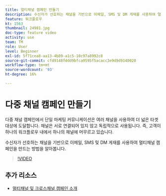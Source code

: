 ```yaml
---
title: 멀티채널 캠페인 만들기
description: 수신자가 선호하는 채널을 기반으로 이메일, SMS 및 DM 게재를 사용하여 멀티채널 캠페인을 만드는 방법을 알아봅니다.
feature: 워크플로우
kt: 1563
thumbnail: 24981.jpg
doc-type: feature video
activity: use
team: TM
role: User
level: Beginner
exl-id: 5f71cea8-aa13-4b89-a1c5-10c97a8992c8
source-git-commit: cfd9148fddd9bfca9595f5acacc3e9d9d9140020
workflow-type: tm+mt
source-wordcount: '93'
ht-degree: 16%

---
```


# 다중 채널 캠페인 만들기

다중 채널 캠페인에서 단일 마케팅 커뮤니케이션은 여러 채널을 사용하여 더 넓은 타겟 대상에 도달합니다. 채널은 서로 연결되어 있지 않고 독립적으로 사용됩니다. 즉, 고객이 하나의 워크플로우 내에서 하나의 채널에 머무르고 있습니다.

수신자가 선호하는 채널을 기반으로 이메일, SMS 및 DM 게재를 사용하여 멀티채널 캠페인을 만드는 방법을 알아봅니다.

>[!VIDEO](https://video.tv.adobe.com/v/24981?quality=12)

## 추가 리소스

* [멀티채널 및 크로스채널 캠페인 소개](/help/orchestrating-campaigns/introduction-to-cross-and-multi-channel-campaigns.md)
